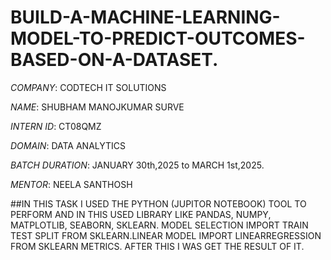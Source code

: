 # BUILD-A-MACHINE-LEARNING-MODEL-TO-PREDICT-OUTCOMES-BASED-ON-A-DATASET.

*COMPANY*: CODTECH IT SOLUTIONS

*NAME*: SHUBHAM MANOJKUMAR SURVE

*INTERN ID*: CT08QMZ

*DOMAIN*: DATA ANALYTICS

*BATCH DURATION*: JANUARY 30th,2025 to MARCH 1st,2025.

*MENTOR*: NEELA SANTHOSH

##IN THIS TASK I USED THE PYTHON (JUPITOR NOTEBOOK) TOOL TO PERFORM AND IN THIS USED LIBRARY LIKE PANDAS, NUMPY, MATPLOTLIB, SEABORN, SKLEARN. MODEL SELECTION IMPORT TRAIN TEST SPLIT FROM SKLEARN.LINEAR MODEL IMPORT LINEARREGRESSION FROM SKLEARN METRICS. AFTER THIS I WAS GET THE RESULT OF IT.
